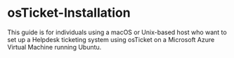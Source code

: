 # osTicket-Installation
This guide is for individuals using a macOS or Unix-based host who want to set up a Helpdesk ticketing system using osTicket on a Microsoft Azure Virtual Machine running Ubuntu.
